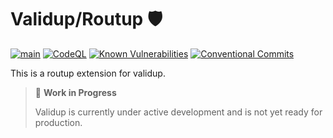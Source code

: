 # Validup/Routup 🛡️

[![main](https://github.com/tada5hi/validup/actions/workflows/main.yml/badge.svg)](https://github.com/tada5hi/validup/actions/workflows/main.yml)
[![CodeQL](https://github.com/tada5hi/validup/actions/workflows/codeql.yml/badge.svg)](https://github.com/tada5hi/validup/actions/workflows/codeql.yml)
[![Known Vulnerabilities](https://snyk.io/test/github/tada5hi/validup/badge.svg)](https://snyk.io/test/github/tada5hi/validup)
[![Conventional Commits](https://img.shields.io/badge/Conventional%20Commits-1.0.0-%23FE5196?logo=conventionalcommits&logoColor=white)](https://conventionalcommits.org)

This is a routup extension for validup.

> 🚧 **Work in Progress**
>
> Validup is currently under active development and is not yet ready for production.
